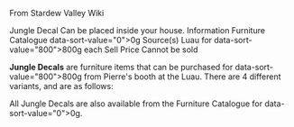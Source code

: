 From Stardew Valley Wiki

Jungle Decal Can be placed inside your house. Information Furniture Catalogue data-sort-value="0"&gt;0g Source(s) Luau for data-sort-value="800"&gt;800g each Sell Price Cannot be sold

**Jungle Decals** are furniture items that can be purchased for data-sort-value="800"&gt;800g from Pierre's booth at the Luau. There are 4 different variants, and are as follows:

All Jungle Decals are also available from the Furniture Catalogue for data-sort-value="0"&gt;0g.